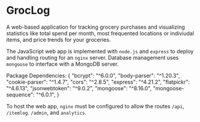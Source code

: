 # GrocLog

A web-based application for tracking grocery purchases and visualizing statistics like total spend per month, most frequented locations or indiviudal items, and price trends for your groceries.

The JavaScript web app is implemented with `node.js` and `express` to deploy and handling routing for an `nginx` server. Database management uses `mongoose` to interface with a MongoDB server.

Package Dependencies:
{
        "bcrypt": "^6.0.0",
        "body-parser": "^1.20.3",
        "cookie-parser": "^1.4.7",
        "cors": "^2.8.5",
        "express": "^4.21.2",
        "flatpickr": "^4.6.13",
        "jsonwebtoken": "^9.0.2",
        "mongoose": "^8.16.0",
        "mongoose-sequence": "^6.0.1",
}

To host the web app, `nginx` must be configured to allow the routes `/api`, `/itemlog`. `/admin`, and `analytics`.

